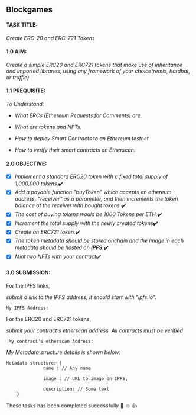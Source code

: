 ## Blockgames
#### <b>TASK TITLE</b>:
_Create ERC-20 and ERC-721 Tokens_
#### <b>1.0 AIM</b>:
_Create a simple ERC20 and ERC721 tokens that make use of inheritance and imported libraries, using any framework of your choice(remix, hardhat, or truffle)_
#### <b>1.1 PREQUISITE</b>:
 _To Understand:_
  - _What ERCs (Ethereum Requests for Comments) are._
  
  - _What are tokens and NFTs._
  
  - _How to deploy Smart Contracts to an Ethereum testnet._
  
  - _How to verify their smart contracts on Etherscan._
#### <b>2.0 OBJECTIVE</b>:
- [x] _Implement a standard ERC20 token with a fixed total supply of 1,000,000 tokens._:heavy_check_mark:
- [x] _Add a payable function "buyToken" which accepts an ethereum address, "receiver" as a parameter, and then increments the token balance of the receiver with bought tokens._:heavy_check_mark:
- [x] _The cost of buying tokens would be 1000 Tokens per ETH._:heavy_check_mark:
- [x] _Increment the total supply with the newly created tokens_:heavy_check_mark:
- [x] _Create an ERC721 token._:heavy_check_mark:
- [x] _The token metadata should be stored onchain and the image in each metadata should be hosted on **IPFS**._:heavy_check_mark:
- [x] _Mint two NFTs with your contract_:heavy_check_mark:
#### <b>3.0 SUBMISSION</b>: 
  For the IPFS links,
  
  _submit a link to the IPFS address, it should start with "ipfs.io"._
  
    My IPFS Address: 
      
  For the ERC20 and ERC721 tokens,
  
  _submit your contract's etherscan address. All contracts must be verified_
  
     My contract's etherscan Address: 

_My Metadata structure details is shown below:_

 ```
 Metadata structure: {
               name : // Any name
               
               image : // URL to image on IPFS,
               
               description: // Some text
     }
```
These tasks has been completed successfully :tada: :relaxed: :+1:
